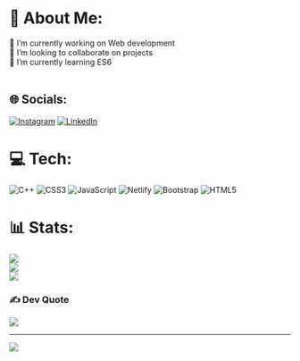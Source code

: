 # 💫 About Me:
🔭 I’m currently working on Web development<br>👯 I’m looking to collaborate on projects<br>🌱 I’m currently learning ES6<br><br>


## 🌐 Socials:
[![Instagram](https://img.shields.io/badge/Instagram-%23E4405F.svg?logo=Instagram&logoColor=white)](https://instagram.com/ayesh_enayat) [![LinkedIn](https://img.shields.io/badge/LinkedIn-%230077B5.svg?logo=linkedin&logoColor=white)](https://www.linkedin.com/in/ayesha-muhammad-enayat-hussain-899bb1269/) 

# 💻 Tech:
![C++](https://img.shields.io/badge/c++-%2300599C.svg?style=plastic&logo=c%2B%2B&logoColor=white) ![CSS3](https://img.shields.io/badge/css3-%231572B6.svg?style=plastic&logo=css3&logoColor=white) ![JavaScript](https://img.shields.io/badge/javascript-%23323330.svg?style=plastic&logo=javascript&logoColor=%23F7DF1E) ![Netlify](https://img.shields.io/badge/netlify-%23000000.svg?style=plastic&logo=netlify&logoColor=#00C7B7) ![Bootstrap](https://img.shields.io/badge/bootstrap-%238511FA.svg?style=plastic&logo=bootstrap&logoColor=white) ![HTML5](https://img.shields.io/badge/html5-%23E34F26.svg?style=plastic&logo=html5&logoColor=white)
# 📊 Stats:
![](https://github-readme-stats.vercel.app/api?username=ayesha-enayat&theme=gruvbox&hide_border=false&include_all_commits=true&count_private=false)<br/>
![](https://github-readme-streak-stats.herokuapp.com/?user=ayesha-enayat&theme=gruvbox&hide_border=false)<br/>
![](https://github-readme-stats.vercel.app/api/top-langs/?username=ayesha-enayat&theme=gruvbox&hide_border=false&include_all_commits=true&count_private=false&layout=compact)

### ✍️ Dev Quote
![](https://quotes-github-readme.vercel.app/api?type=horizontal&theme=gruvbox)

---
[![](https://visitcount.itsvg.in/api?id=ayesha-enayat&icon=0&color=0)](https://visitcount.itsvg.in)

<!-- Proudly created with GPRM ( https://gprm.itsvg.in ) -->
